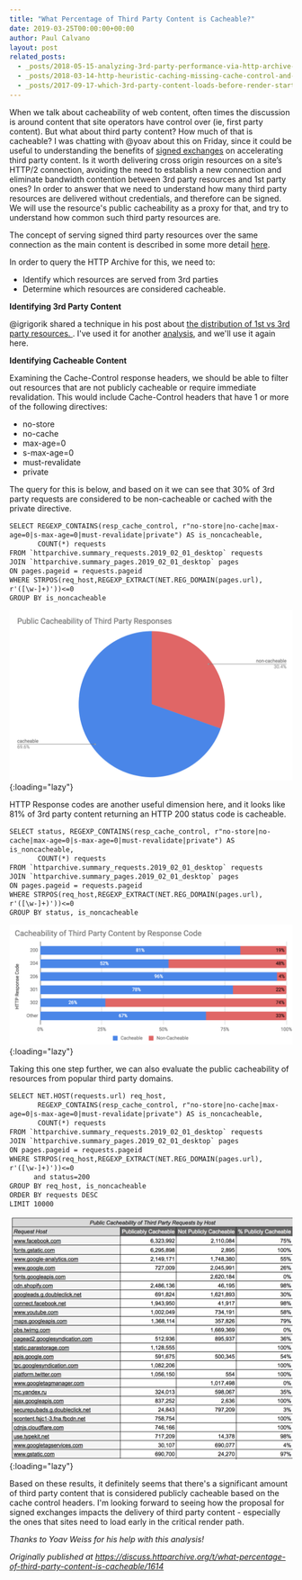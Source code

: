 ```yaml
---
title: "What Percentage of Third Party Content is Cacheable?"
date: 2019-03-25T00:00:00+00:00
author: Paul Calvano
layout: post
related_posts:
  - _posts/2018-05-15-analyzing-3rd-party-performance-via-http-archive-crux.md
  - _posts/2018-03-14-http-heuristic-caching-missing-cache-control-and-expires-headers-explained.md
  - _posts/2017-09-17-which-3rd-party-content-loads-before-render-start.md
---
```


When we talk about cacheability of web content, often times the discussion is around content that site operators have control over (ie, first party content). But what about third party content? How much of that is cacheable? I was chatting with @yoav about this on Friday, since it could be useful to understanding the benefits of [signed exchanges](https://developers.google.com/web/updates/2018/11/signed-exchanges) on accelerating third party content. Is it worth delivering cross origin resources on a site&rsquo;s HTTP/2 connection, avoiding the need to establish a new connection and eliminate bandwidth contention between 3rd party resources and 1st party ones? In order to answer that we need to understand how many third party resources are delivered without credentials, and therefore can be signed. We will use the resource's public cacheability as a proxy for that, and try to understand how common such third party resources are.

The concept of serving signed third party resources over the same connection as the main content is described in some more detail [here](https://docs.google.com/document/d/1ZYiksDWz-tx0CC7QVoLx8ce3GK0LHgW9U9zn16eBCkU/edit).

In order to query the HTTP Archive for this, we need to:

* Identify which resources are served from 3rd parties
* Determine which resources are considered cacheable.

**Identifying 3rd Party Content**

@igrigorik shared a technique in his post about [the distribution of 1st vs 3rd party resources. ](https://discuss.httparchive.org/t/what-is-the-distribution-of-1st-party-vs-3rd-party-resources/100). I've used it for another [analysis](https://discuss.httparchive.org/t/analyzing-3rd-party-performance-via-http-archive-crux/1359), and we'll use it again here. 

**Identifying Cacheable Content**

Examining the Cache-Control response headers, we should be able to filter out resources that are not publicly cacheable or require immediate revalidation. This would include Cache-Control headers that have 1 or more of the following directives:
* no-store
* no-cache
* max-age=0
* s-max-age=0
* must-revalidate
* private

The query for this is below, and based on it we can see that 30% of 3rd party requests are considered to be non-cacheable or cached with the private directive.

```
SELECT REGEXP_CONTAINS(resp_cache_control, r"no-store|no-cache|max-age=0|s-max-age=0|must-revalidate|private") AS is_noncacheable,
       COUNT(*) requests
FROM `httparchive.summary_requests.2019_02_01_desktop` requests 
JOIN `httparchive.summary_pages.2019_02_01_desktop` pages
ON pages.pageid = requests.pageid
WHERE STRPOS(req_host,REGEXP_EXTRACT(NET.REG_DOMAIN(pages.url), r'([\w-]+)'))<=0
GROUP BY is_noncacheable
```

![](/assets/img/blog/what-percentage-of-third-party-content-is-cacheable/1.png){:loading="lazy"}  

HTTP Response codes are another useful dimension here, and it looks like 81% of 3rd party content returning an HTTP 200 status code is cacheable.

```
SELECT status, REGEXP_CONTAINS(resp_cache_control, r"no-store|no-cache|max-age=0|s-max-age=0|must-revalidate|private") AS is_noncacheable,
       COUNT(*) requests
FROM `httparchive.summary_requests.2019_02_01_desktop` requests 
JOIN `httparchive.summary_pages.2019_02_01_desktop` pages
ON pages.pageid = requests.pageid
WHERE STRPOS(req_host,REGEXP_EXTRACT(NET.REG_DOMAIN(pages.url), r'([\w-]+)'))<=0
GROUP BY status, is_noncacheable

```

![](/assets/img/blog/what-percentage-of-third-party-content-is-cacheable/2.png){:loading="lazy"}

Taking this one step further, we can also evaluate the public cacheability of resources from popular third party domains. 

```
SELECT NET.HOST(requests.url) req_host,
       REGEXP_CONTAINS(resp_cache_control, r"no-store|no-cache|max-age=0|s-max-age=0|must-revalidate|private") AS is_noncacheable,
       COUNT(*) requests
FROM `httparchive.summary_requests.2019_02_01_desktop` requests 
JOIN `httparchive.summary_pages.2019_02_01_desktop` pages
ON pages.pageid = requests.pageid
WHERE STRPOS(req_host,REGEXP_EXTRACT(NET.REG_DOMAIN(pages.url), r'([\w-]+)'))<=0
      and status=200
GROUP BY req_host, is_noncacheable
ORDER BY requests DESC
LIMIT 10000
```

![](/assets/img/blog/what-percentage-of-third-party-content-is-cacheable/3.png){:loading="lazy"}

Based on these results, it definitely seems that there's a significant amount of third party content that is considered publicly cacheable based on the cache control headers. I'm looking forward to seeing how the proposal for signed exchanges impacts the delivery of third party content - especially the ones that sites need to load early in the critical render path. 

*Thanks to Yoav Weiss for his help with this analysis!*

_Originally published at <https://discuss.httparchive.org/t/what-percentage-of-third-party-content-is-cacheable/1614>_